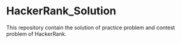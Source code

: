 # HackerRank_Solution
This repository contain the solution of practice problem and contest problem of HackerRank.
